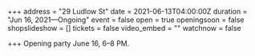 +++
address = "29 Ludlow St"
date = 2021-06-13T04:00:00Z
duration = "Jun 16, 2021—Ongoing"
event = false
open = true
openingsoon = false
shopslideshow = []
tickets = false
video_embed = ""
watchnow = false

+++
Opening party June 16, 6–8 PM.
